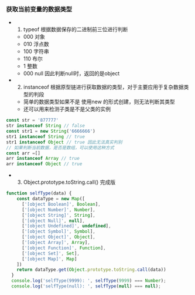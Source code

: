 ### 获取当前变量的数据类型
- 1. typeof 根据数据保存的二进制前三位进行判断
  - 000 对象
  - 010 浮点数
  - 100 字符串
  - 110 布尔
  - 1 整数
  - 000 null 因此判断null时，返回的是object

- 2. instanceof 根据原型链进行获取数据的类型，对于主要应用于复杂数据类型的判段
  - 简单的数据类型如果不是 使用new 的形式创建，则无法判断其类型
  - 还可以用来检测子类是不是父类的实例
```js
const str = '877777'
str instanceof String // false
const str1 = new String('6666666')
str1 instanceof String // true
str1 instanceof Object // true 因此无法真实判别
// 如果判断当前数据，是否是数组，可以使用这种方式
const arr =[]
arr instanceof Array // true
arr instanceof Object // true

```
- 3. Object.prototype.toString.call() 完成版
```js
function selfType(data) {
    const dataType = new Map([
      ['[object Boolean]', Boolean],
      ['[object Number]', Number],
      ['[object String]', String],
      ['[object Null]', null],
      ['[object Undefined]', undefined],
      ['[object Symbol]', Symbol],
      ['[object Object]', Object],
      ['[object Array]', Array],
      ['[object Function]', Function],
      ['[object Set]', Set],
      ['[object Map]', Map]
    ])
    return dataType.get(Object.prototype.toString.call(data))
  }
  console.log('selfType(9999): ', selfType(9999) === Number);
  console.log('selfType(null): ', selfType(null) === null);
```